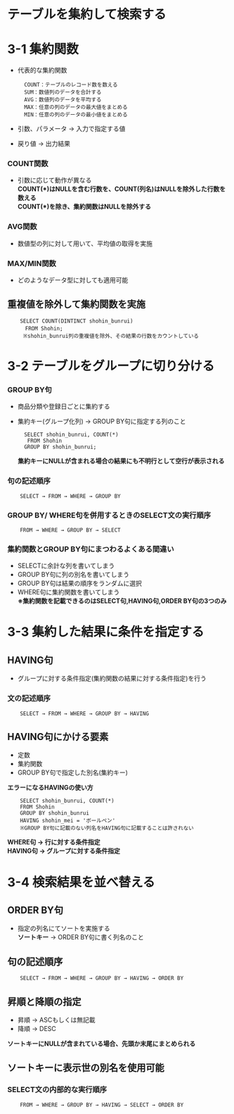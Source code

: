 # テーブルを集約して検索する
# 3-1 集約関数
- 代表的な集約関数

        COUNT：テーブルのレコード数を数える
        SUM：数値列のデータを合計する
        AVG：数値列のデータを平均する
        MAX：任意の列のデータの最大値をまとめる
        MIN：任意の列のデータの最小値をまとめる

- 引数、パラメータ → 入力で指定する値
- 戻り値 → 出力結果

### COUNT関数
- 引数に応じて動作が異なる  
**COUNT(*)はNULLを含む行数を、COUNT(列名)はNULLを除外した行数を数える**  
**COUNT(*)を除き、集約関数はNULLを除外する**

### AVG関数
- 数値型の列に対して用いて、平均値の取得を実施

### MAX/MIN関数
- どのようなデータ型に対しても適用可能

## 重複値を除外して集約関数を実施
        SELECT COUNT(DINTINCT shohin_bunrui)
        　FROM Shohin;
         ※shohin_bunrui列の重複値を除外、その結果の行数をカウントしている


# 3-2 テーブルをグループに切り分ける
### GROUP BY句
- 商品分類や登録日ごとに集約する
- 集約キー(グループ化列) → GROUP BY句に指定する列のこと

        SELECT shohin_bunrui, COUNT(*)
         FROM Shohin
        GROUP BY shohin_bunrui;
  **集約キーにNULLが含まれる場合の結果にも不明行として空行が表示される**

### 句の記述順序
        SELECT → FROM → WHERE → GROUP BY

### GROUP BY/ WHERE句を併用するときのSELECT文の実行順序
        FROM → WHERE → GROUP BY → SELECT

### 集約関数とGROUP BY句にまつわるよくある間違い
- SELECTに余計な列を書いてしまう
- GROUP BY句に列の別名を書いてしまう
- GROUP BY句は結果の順序をランダムに選択
- WHERE句に集約関数を書いてしまう  
**※集約関数を記載できるのはSELECT句,HAVING句,ORDER BY句の3つのみ**

# 3-3 集約した結果に条件を指定する
## HAVING句
- グループに対する条件指定(集約関数の結果に対する条件指定)を行う

### 文の記述順序
        SELECT → FROM → WHERE → GROUP BY → HAVING

## HAVING句にかける要素
- 定数
- 集約関数
- GROUP BY句で指定した別名(集約キー)

**エラーになるHAVINGの使い方**

        SELECT shohin_bunrui, COUNT(*)
        FROM Shohin
        GROUP BY shohin_bunrui
        HAVING shohin_mei = 'ボールペン'
        ※GROUP BY句に記載のない列名をHAVING句に記載することは許されない

**WHERE句 → 行に対する条件指定**  
**HAVING句 → グループに対する条件指定**

# 3-4 検索結果を並べ替える
## ORDER BY句
- 指定の列名にてソートを実施する  
**ソートキー** → ORDER BY句に書く列名のこと

## 句の記述順序
        SELECT → FROM → WHERE → GROUP BY → HAVING → ORDER BY

## 昇順と降順の指定
- 昇順 → ASCもしくは無記載
- 降順 → DESC

**ソートキーにNULLが含まれている場合、先頭か末尾にまとめられる**

## ソートキーに表示世の別名を使用可能
### SELECT文の内部的な実行順序
        FROM → WHERE → GROUP BY → HAVING → SELECT → ORDER BY
